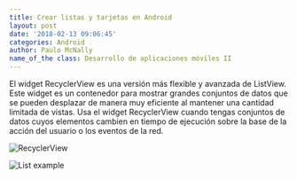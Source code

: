 ```yaml
---
title: Crear listas y tarjetas en Android
layout: post
date: '2018-02-13 09:06:45'
categories: Android
author: Paulo McNally
name_of_the class: Desarrollo de aplicaciones móviles II
---
```


El widget RecyclerView es una versión más flexible y avanzada de ListView. Este widget es un contenedor para mostrar grandes conjuntos de datos que se pueden desplazar de manera muy eficiente al mantener una cantidad limitada de vistas. Usa el widget RecyclerView cuando tengas conjuntos de datos cuyos elementos cambien en tiempo de ejecución sobre la base de la acción del usuario o los eventos de la red.

![RecyclerView](https://developer.android.com/training/material/images/RecyclerView.png)

![List example](https://developer.android.com/design/material/images/list_mail.png?hl=es-419)

<script src="https://gist.github.com/paulomcnally/ba0827744d0f083e23fa080e4616f151.js"></script>